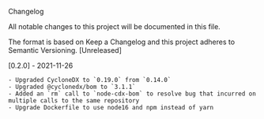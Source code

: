 Changelog

All notable changes to this project will be documented in this file.

The format is based on Keep a Changelog and this project adheres to Semantic Versioning.
[Unreleased]

[0.2.0] - 2021-11-26

    - Upgraded CycloneDX to `0.19.0` from `0.14.0`
    - Upgraded @cyclonedx/bom to `3.1.1`
    - Added an `rm` call to `node-cdx-bom` to resolve bug that incurred on multiple calls to the same repository
    - Upgrade Dockerfile to use node16 and npm instead of yarn
